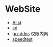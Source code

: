 # WebSite

- [Alist](https://ubt.moon.eming.ing:5244/)
- [sd](https://ubt.moon.eming.ing:6677/)
- [go-ddns](http://192.168.10.11:9876/) 仅限内网
- [speedtest](https://ubt.moon.eming.ing:7647/)
